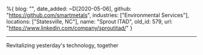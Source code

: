 %{
  blog: "",
  date_added: ~D[2020-05-06],
  github: "https://github.com/smartmetals",
  industries: ["Environmental Services"],
  locations: ["Statesville, NC"],
  name: "Sprout ITAD",
  old_id: 579,
  url: "https://www.linkedin.com/company/sproutitad/"
}

---

Revitalizing yesterday's technology, together
